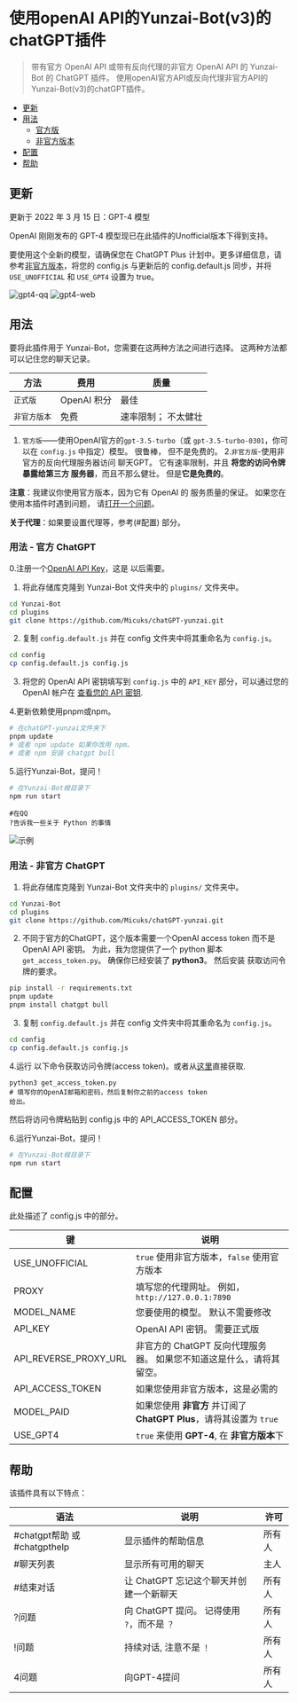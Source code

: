 # 使用openAI API的Yunzai-Bot(v3)的chatGPT插件
> 带有官方 OpenAI API 或带有反向代理的非官方 OpenAI API 的 Yunzai-Bot 的 ChatGPT 插件。
> 使用openAI官方API或反向代理非官方API的Yunzai-Bot(v3)的chatGPT插件。

- [更新](#更新)
- [用法](#用法)
     - [官方版](#用法---官方-chatgpt)
     - [非官方版本](#用法---非官方-chatgpt)
- [配置](#配置)
- [帮助](#帮助)

## 更新
更新于 2022 年 3 月 15 日：GPT-4 模型

OpenAI 刚刚发布的 GPT-4 模型现已在此插件的Unofficial版本下得到支持。

要使用这个全新的模型，请确保您在 ChatGPT Plus 计划中。更多详细信息，请参考[非官方版本](#用法---非官方-chatgpt)，将您的 config.js 与更新后的 config.default.js 同步，并将 `USE_UNOFFICIAL` 和 `USE_GPT4` 设置为 true。

![gpt4-qq](docs/gpt4-qq.png)
![gpt4-web](docs/gpt4-web.png)

## 用法

要将此插件用于 Yunzai-Bot，您需要在这两种方法之间进行选择。
这两种方法都可以记住您的聊天记录。

| 方法 | 费用 | 质量 |
|---|---|---|
|`正式版`| OpenAI 积分 | 最佳 |
|`非官方版本` | 免费 | 速率限制； 不太健壮 |

1. `官方版`——使用OpenAI官方的`gpt-3.5-turbo`（或
    `gpt-3.5-turbo-0301`，你可以在 `config.js` 中指定）模型。 很鲁棒，
    但不是免费的。
2.`非官方版`-使用非官方的反向代理服务器访问
    聊天GPT。 它有速率限制，并且 **将您的访问令牌暴露给第三方
    服务器**，而且不那么健壮。 但是**它是免费的**。

**注意**：我建议你使用官方版本，因为它有 OpenAI 的
服务质量的保证。 如果您在使用本插件时遇到问题，
请[打开一个问题](https://github.com/Micuks/chatGPT-yunzai/issues)。

**关于代理**：如果要设置代理等，参考(#配置)
部分。

### 用法 - 官方 ChatGPT

0.注册一个[OpenAI API Key](https://platform.openai.com/overview)，这是
以后需要。

1. 将此存储库克隆到 Yunzai-Bot 文件夹中的 `plugins/` 文件夹中。
```bash
cd Yunzai-Bot
cd plugins
git clone https://github.com/Micuks/chatGPT-yunzai.git
```

2. 复制 `config.default.js` 并在 config 文件夹中将其重命名为 `config.js`。
```bash
cd config
cp config.default.js config.js
```

3. 将您的 OpenAI API 密钥填写到 `config.js` 中的 `API_KEY` 部分，可以通过您的 OpenAI 帐户在 [查看您的 API 密钥](https://platform.openai.com/account/api-keys ).

4.更新依赖使用pnpm或npm。
```bash
# 在chatGPT-yunzai文件夹下
pnpm update
# 或者 npm update 如果你改用 npm。
# 或者 npm 安装 chatgpt bull
```

5.运行Yunzai-Bot，提问！
```bash
# 在Yunzai-Bot根目录下
npm run start
```

```
#在QQ
?告诉我一些关于 Python 的事情
```
![示例](./docs/example.png)

### 用法 - 非官方 ChatGPT

1. 将此存储库克隆到 Yunzai-Bot 文件夹中的 `plugins/` 文件夹中。
```bash
cd Yunzai-Bot
cd plugins
git clone https://github.com/Micuks/chatGPT-yunzai.git
```

2. 不同于官方的ChatGPT，这个版本需要一个OpenAI access token
而不是 OpenAI API 密钥。 为此，我为您提供了一个 python 脚本
`get_access_token.py`。 确保你已经安装了 **python3**。 然后安装
获取访问令牌的要求。
```bash
pip install -r requirements.txt
pnpm update
pnpm install chatgpt bull
```

3. 复制 `config.default.js` 并在 config 文件夹中将其重命名为 `config.js`。
```bash
cd config
cp config.default.js config.js
```

4.运行
以下命令获取访问令牌(access token)。或者从[这里](https://chat.openai.com/api/auth/session)直接获取.
```config
python3 get_access_token.py
# 填写你的OpenAI邮箱和密码，然后复制你之前的access token
给出。
```

然后将访问令牌粘贴到 config.js 中的 API_ACCESS_TOKEN 部分。

6.运行Yunzai-Bot，提问！
```bash
# 在Yunzai-Bot根目录下
npm run start
```

## 配置

此处描述了 config.js 中的部分。

| 键 | 说明 |
|---|---|
| USE_UNOFFICIAL | `true` 使用非官方版本，`false` 使用官方版本 |
| PROXY | 填写您的代理网址。 例如，`http://127.0.0.1:7890` |
| MODEL_NAME| 您要使用的模型。 默认不需要修改 |
| API_KEY | OpenAI API 密钥。 需要正式版 |
| API_REVERSE_PROXY_URL | 非官方的 ChatGPT 反向代理服务器。 如果您不知道这是什么，请将其留空。 |
| API_ACCESS_TOKEN | 如果您使用非官方版本，这是必需的 |
| MODEL_PAID | 如果您使用 **非官方** 并订阅了 **ChatGPT Plus**，请将其设置为 `true` |
|USE_GPT4 | `true` 来使用 **GPT-4**, 在 **非官方版本**下 |

## 帮助

该插件具有以下特点：

| 语法 | 说明 | 许可 |
|---|---|---|
| #chatgpt帮助 或 #chatgpthelp | 显示插件的帮助信息 | 所有人 |
| #聊天列表 | 显示所有可用的聊天 | 主人 |
| #结束对话 | 让 ChatGPT 忘记这个聊天并创建一个新聊天 | 所有人 |
| ?问题 | 向 ChatGPT 提问。 记得使用 `?`，而不是 `？` | 所有人 |
| !问题 | 持续对话, 注意不是 `！` | 所有人 |
| 4问题 | 向GPT-4提问 | 所有人 |
